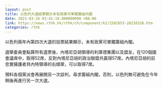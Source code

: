 ```yaml
---
layout: post
title: 以色列大選結果顯示未有政黨可單獨籌組內閣
date: 2021-03-26 03:41:19.000000000 +08:00
link: https://news.rthk.hk/rthk/ch/component/k2/1582653-20210326.htm
categories: rthk
---
```


以色列兩年內第四次大選的投票結果顯示，未有政黨可單獨籌組內閣。

選舉委員會點算所有選票後，內塔尼亞胡領導的利庫德集團以及盟友，在120個國會議席中，取得52席，反對內塔尼亞胡的政治聯盟共贏得57席。內塔尼亞胡的前忠實擁護者貝內特領導的右傾黨，可以取得7席。

預料各個黨派會再展開另一次談判，尋求籌組內閣，否則，以色列無可避免在今年稍後再進行另一次大選。
